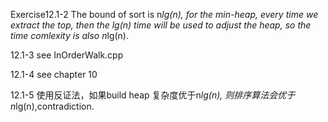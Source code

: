 Exercise12.1-2
The bound of sort is n*lg(n), for the min-heap, every time we extract the top, then the lg(n) time
will be used to adjust the heap, so the time comlexity is also n*lg(n).

12.1-3
see InOrderWalk.cpp

12.1-4
see chapter 10

12.1-5
使用反证法，如果build heap 复杂度优于n*lg(n), 则排序算法会优于n*lg(n),contradiction.
